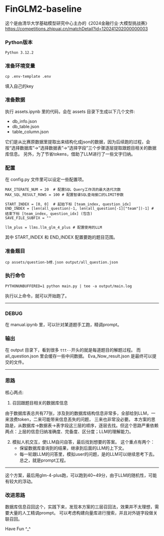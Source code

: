 # FinGLM2-baseline
这个是由清华大学基础模型研究中心主办的《2024金融行业·大模型挑战赛》
https://competitions.zhipuai.cn/matchDetail?id=120241202000000003

### Python版本
```
Python 3.12.2
```

### 准备环境变量
```
cp .env-template .env
```
填入自己的key

### 准备数据
执行 assets.ipynb 里的代码，会在 assets 目录下生成以下几个文件:
- db_info.json
- db_table.json
- table_column.json

它们是从比赛原数据里提取出来结构化成json的数据，因为后续跑的过程，会按“选择数据库”->“选择数据表”->“选择字段”三个步骤逐层提取跟题目相关的数据库信息。
另外，为了节省tokens，借助了LLM进行了一些文字归纳。

### 配置
在 config.py 文件里可以设定一些配置项。
```
MAX_ITERATE_NUM = 20  # 配置SQL Query工作流的最大迭代次数
MAX_SQL_RESULT_ROWS = 100 # 配置智谱SQL查询接口的LIMIT参数

START_INDEX = [0, 0]  # 起始下标 [team_index, question_idx]
END_INDEX = [len(all_question)-1, len(all_question[-1]["team"])-1] # 结束下标 [team_index, question_idx] (包含)
SAVE_FILE_SUBFIX = ""

llm_plus = llms.llm_glm_4_plus # 配置使用的LLM
```
其中 START_INDEX 和 END_INDEX 配置要跑的题目范围。

### 准备题目
```
cp assets/question-b榜.json output/all_question.json
```

### 执行命令
```
PYTHONUNBUFFERED=1 python main.py | tee -a output/main.log
```
执行以上命令，就可以开始跑了。

---

### DEBUG
在 manual.ipynb 里，可以针对某道题手工跑，精调prompt。

### 输出
在 output 目录下，看到很多 `ttt--`开头的就是每道题目的解题过程。
而 all_question.json 里会缓存一些中间数据。
Eva_Now_result.json 是最终可以提交的文件。

---

### 思路
核心两点:
1. 召回跟题目相关的数据库信息

由于数据库表总共有77张，涉及到的数据库结构信息非常多，全部给到LLM，一来浪费token，二来可能带来信息丟失的问题，
三来也非常没必要。
本方案的思路是，从数据库->数据表->表字段这三层的顺序，逐层去找。但这个思路严重依赖两点：上层的信息归纳准确度、完备度、区分度；LLM的理解能力。

2. 模拟人机交互，使LLM自问自答，最后找到想要的答案。
这个重点有两个：
    - 保留数据库查询到的结果，继承到后面的LLM的上下文。
    - 每一轮跟LLM的问答里，模拟user的问题，是的LLM可以继续思考下去。总之，就是prompt工程。

---

这个方案，最后用glm-4-plus跑，可以跑到40~49分，由于LLM的随机性，可能有较大的浮动。


### 改进思路
数据库信息召回这个，实践下来，发现本方案的三层召回法，效果并不太理想，需要大量的人工精调prompt。
可以考虑构建向量库进行搜索，并且对外链字段做关联召回。


Have Fun ^_^